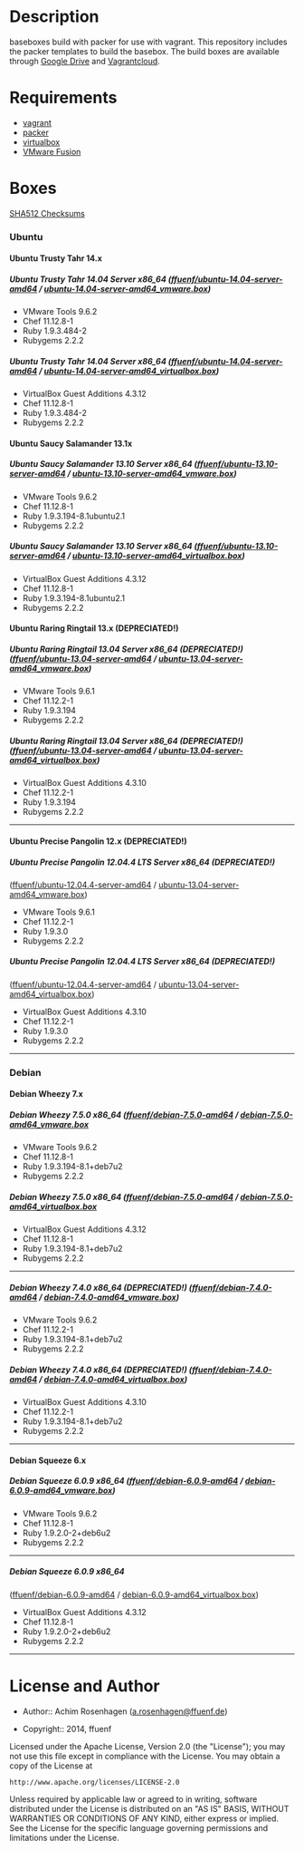 Description
===========

baseboxes build with packer for use with vagrant.
This repository includes the packer templates to build the basebox.
The build boxes are available through [Google Drive](https://googledrive.com/host/0B83ZToJ3fGtDWkZET3FnZ0xzQkE) and [Vagrantcloud](https://www.vagrantcloud.com/ffuenf).

Requirements
============

* [vagrant](http://vagrantup.com)
* [packer](http://packer.io)
* [virtualbox](https://www.virtualbox.org/)
* [VMware Fusion](http://www.vmware.com/de/products/fusion/)

Boxes
=====

[SHA512 Checksums](https://googledrive.com/host/0B83ZToJ3fGtDWkZET3FnZ0xzQkE/SHA512SUMS)

### Ubuntu
#### Ubuntu Trusty Tahr 14.x
##### Ubuntu Trusty Tahr 14.04 Server x86_64 ([ffuenf/ubuntu-14.04-server-amd64](https://www.vagrantcloud.com/ffuenf/ubuntu-14.04-server-amd64) / [ubuntu-14.04-server-amd64_vmware.box](https://googledrive.com/host/0B83ZToJ3fGtDMFFNbnFsVjVKVmc/ubuntu-14.04-server-amd64_vmware.box))
* VMware Tools 9.6.2
* Chef 11.12.8-1
* Ruby 1.9.3.484-2
* Rubygems 2.2.2

##### Ubuntu Trusty Tahr 14.04 Server x86_64 ([ffuenf/ubuntu-14.04-server-amd64](https://www.vagrantcloud.com/ffuenf/ubuntu-14.04-server-amd64) / [ubuntu-14.04-server-amd64_virtualbox.box](https://googledrive.com/host/0B83ZToJ3fGtDMFFNbnFsVjVKVmc/ubuntu-14.04-server-amd64_virtualbox.box))
* VirtualBox Guest Additions 4.3.12
* Chef 11.12.8-1
* Ruby 1.9.3.484-2
* Rubygems 2.2.2

#### Ubuntu Saucy Salamander 13.1x
##### Ubuntu Saucy Salamander 13.10 Server x86_64 ([ffuenf/ubuntu-13.10-server-amd64](https://www.vagrantcloud.com/ffuenf/ubuntu-13.10-server-amd64) / [ubuntu-13.10-server-amd64_vmware.box](https://googledrive.com/host/0B83ZToJ3fGtDcVBKLU1HNTR1bXc/ubuntu-13.10-server-amd64_vmware.box))
* VMware Tools 9.6.2
* Chef 11.12.8-1
* Ruby 1.9.3.194-8.1ubuntu2.1
* Rubygems 2.2.2

##### Ubuntu Saucy Salamander 13.10 Server x86_64 ([ffuenf/ubuntu-13.10-server-amd64](https://www.vagrantcloud.com/ffuenf/ubuntu-13.10-server-amd64) / [ubuntu-13.10-server-amd64_virtualbox.box](https://googledrive.com/host/0B83ZToJ3fGtDcVBKLU1HNTR1bXc/ubuntu-13.10-server-amd64_virtualbox.box))
* VirtualBox Guest Additions 4.3.12
* Chef 11.12.8-1
* Ruby 1.9.3.194-8.1ubuntu2.1
* Rubygems 2.2.2

#### Ubuntu Raring Ringtail 13.x (DEPRECIATED!)
##### Ubuntu Raring Ringtail 13.04 Server x86_64 (DEPRECIATED!) ([ffuenf/ubuntu-13.04-server-amd64](https://www.vagrantcloud.com/ffuenf/ubuntu-13.04-server-amd64) / [ubuntu-13.04-server-amd64_vmware.box](https://googledrive.com/host/0B83ZToJ3fGtDMHNUc25jZkR2OWc/ubuntu-13.04-server-amd64_vmware.box))
* VMware Tools 9.6.1
* Chef 11.12.2-1
* Ruby 1.9.3.194
* Rubygems 2.2.2

##### Ubuntu Raring Ringtail 13.04 Server x86_64 (DEPRECIATED!) ([ffuenf/ubuntu-13.04-server-amd64](https://www.vagrantcloud.com/ffuenf/ubuntu-13.04-server-amd64) / [ubuntu-13.04-server-amd64_virtualbox.box](https://googledrive.com/host/0B83ZToJ3fGtDMHNUc25jZkR2OWc/ubuntu-13.04-server-amd64_virtualbox.box))
* VirtualBox Guest Additions 4.3.10
* Chef 11.12.2-1
* Ruby 1.9.3.194
* Rubygems 2.2.2

---

#### Ubuntu Precise Pangolin 12.x (DEPRECIATED!)
##### Ubuntu Precise Pangolin 12.04.4 LTS Server x86_64 (DEPRECIATED!)
([ffuenf/ubuntu-12.04.4-server-amd64](https://www.vagrantcloud.com/ffuenf/ubuntu-12.04.4-server-amd64) / [ubuntu-13.04-server-amd64_vmware.box](https://googledrive.com/host/0B83ZToJ3fGtDYng0RGV1NkZSNU0/ubuntu-12.04.4-server-amd64_vmware.box))
* VMware Tools 9.6.1
* Chef 11.12.2-1
* Ruby 1.9.3.0
* Rubygems 2.2.2

##### Ubuntu Precise Pangolin 12.04.4 LTS Server x86_64 (DEPRECIATED!)
([ffuenf/ubuntu-12.04.4-server-amd64](https://www.vagrantcloud.com/ffuenf/ubuntu-12.04.4-server-amd64) / [ubuntu-13.04-server-amd64_virtualbox.box](https://googledrive.com/host/0B83ZToJ3fGtDYng0RGV1NkZSNU0/ubuntu-12.04.4-server-amd64_virtualbox.box))
* VirtualBox Guest Additions 4.3.10
* Chef 11.12.2-1
* Ruby 1.9.3.0
* Rubygems 2.2.2

---

### Debian
#### Debian Wheezy 7.x

##### Debian Wheezy 7.5.0 x86_64 ([ffuenf/debian-7.5.0-amd64](https://www.vagrantcloud.com/ffuenf/debian-7.5.0-amd64) / [debian-7.5.0-amd64_vmware.box](https://googledrive.com/host/0B83ZToJ3fGtDVC1DeVVzc3lkc0U/debian-7.5.0-amd64_vmware.box)
* VMware Tools 9.6.2
* Chef 11.12.8-1
* Ruby 1.9.3.194-8.1+deb7u2
* Rubygems 2.2.2

##### Debian Wheezy 7.5.0 x86_64 ([ffuenf/debian-7.5.0-amd64](https://www.vagrantcloud.com/ffuenf/debian-7.5.0-amd64) / [debian-7.5.0-amd64_virtualbox.box](https://googledrive.com/host/0B83ZToJ3fGtDVC1DeVVzc3lkc0U/debian-7.5.0-amd64_virtualbox.box)
* VirtualBox Guest Additions 4.3.12
* Chef 11.12.8-1
* Ruby 1.9.3.194-8.1+deb7u2
* Rubygems 2.2.2

---

##### Debian Wheezy 7.4.0 x86_64 (DEPRECIATED!) ([ffuenf/debian-7.4.0-amd64](https://www.vagrantcloud.com/ffuenf/debian-7.4.0-amd64) / [debian-7.4.0-amd64_vmware.box](https://googledrive.com/host/0B83ZToJ3fGtDVC1DeVVzc3lkc0U/debian-7.4.0-amd64_vmware.box))
* VMware Tools 9.6.2
* Chef 11.12.2-1
* Ruby 1.9.3.194-8.1+deb7u2
* Rubygems 2.2.2

##### Debian Wheezy 7.4.0 x86_64 (DEPRECIATED!) ([ffuenf/debian-7.4.0-amd64](https://www.vagrantcloud.com/ffuenf/debian-7.4.0-amd64) / [debian-7.4.0-amd64_virtualbox.box](https://googledrive.com/host/0B83ZToJ3fGtDVC1DeVVzc3lkc0U/debian-7.4.0-amd64_virtualbox.box))
* VirtualBox Guest Additions 4.3.10
* Chef 11.12.2-1
* Ruby 1.9.3.194-8.1+deb7u2
* Rubygems 2.2.2

---

#### Debian Squeeze 6.x
##### Debian Squeeze 6.0.9 x86_64 ([ffuenf/debian-6.0.9-amd64](https://www.vagrantcloud.com/ffuenf/debian-6.0.9-amd64) / [debian-6.0.9-amd64_vmware.box](https://googledrive.com/host/0B83ZToJ3fGtDeE9KWm1sWndZdGs/debian-6.0.9-amd64_vmware.box))
* VMware Tools 9.6.2
* Chef 11.12.8-1
* Ruby 1.9.2.0-2+deb6u2
* Rubygems 2.2.2

---

##### Debian Squeeze 6.0.9 x86_64
([ffuenf/debian-6.0.9-amd64](https://www.vagrantcloud.com/ffuenf/debian-6.0.9-amd64) / [debian-6.0.9-amd64_virtualbox.box](https://googledrive.com/host/0B83ZToJ3fGtDeE9KWm1sWndZdGs/debian-6.0.9-amd64_virtualbox.box))
* VirtualBox Guest Additions 4.3.12
* Chef 11.12.8-1
* Ruby 1.9.2.0-2+deb6u2
* Rubygems 2.2.2

---

License and Author
==================

- Author:: Achim Rosenhagen (<a.rosenhagen@ffuenf.de>)

- Copyright:: 2014, ffuenf

Licensed under the Apache License, Version 2.0 (the "License");
you may not use this file except in compliance with the License.
You may obtain a copy of the License at

    http://www.apache.org/licenses/LICENSE-2.0

Unless required by applicable law or agreed to in writing, software
distributed under the License is distributed on an "AS IS" BASIS,
WITHOUT WARRANTIES OR CONDITIONS OF ANY KIND, either express or implied.
See the License for the specific language governing permissions and
limitations under the License.
